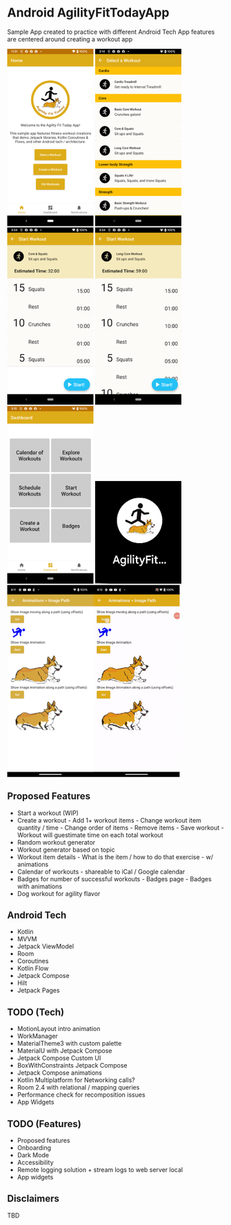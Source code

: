 # Android AgilityFitTodayApp
Sample App created to practice with different Android Tech
App features are centered around creating a workout app

<img src="./Screenshots/home.png" width="200"/> <img src="./Screenshots/select_workout.png" width="200"/> <img src="./Screenshots/start_workout.png" width="200"/> <img src="./Screenshots/start_workout_long.png" width="200"/> <img src="./Screenshots/dashboard.png" width="200"/> <img src="./Screenshots/app_icon.png" width="200"/> <img src="./Screenshots/experiments/animation_tests.png" width="200"/><img src="./Screenshots/experiments/animation_test.gif" width="200"/>

## Proposed Features

- Start a workout (WIP)
- Create a workout
        - Add 1+ workout items
        - Change workout item quantity / time
        - Change order of items
        - Remove items
        - Save workout
        - Workout will guestimate time on each total workout
- Random workout generator
- Workout generator based on topic
- Workout item details
        - What is the item / how to do that exercise
        - w/ animations
- Calendar of workouts
        - shareable to iCal / Google calendar
- Badges for number of successful workouts
        - Badges page
        - Badges with animations
- Dog workout for agility flavor

## Android Tech
* Kotlin
* MVVM
* Jetpack ViewModel
* Room
* Coroutines
* Kotlin Flow
* Jetpack Compose
* Hilt 
* Jetpack Pages

## TODO (Tech)
* MotionLayout intro animation
* WorkManager
* MaterialTheme3 with custom palette
* MaterialU with Jetpack Compose
* Jetpack Compose Custom UI
* BoxWithConstraints Jetpack Compose
* Jetpack Compose animations
* Kotlin Multiplatform for Networking calls?
* Room 2.4 with relational / mapping queries
* Performance check for recomposition issues
* App Widgets

## TODO (Features)
* Proposed features
* Onboarding
* Dark Mode
* Accessibility
* Remote logging solution + stream logs to web server local
* App widgets

## Disclaimers
TBD
